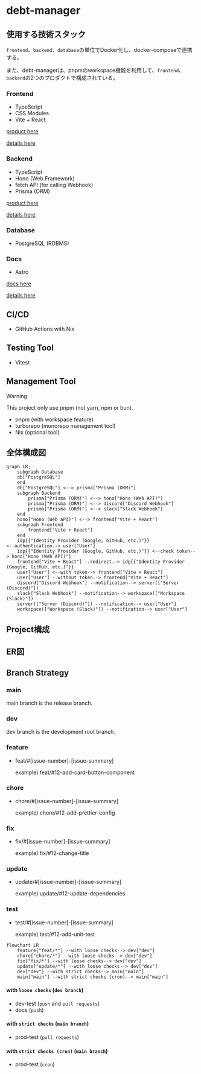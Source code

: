 # debt-manager

## 使用する技術スタック

`frontend`、`backend`、`database`の単位でDocker化し、docker-composeで連携する。

また、debt-managerは、pnpmのworkspace機能を利用して、`frontend`、`backend`の2つのプロダクトで構成されている。

### Frontend

- TypeScript
- CSS Modules
- Vite + React

[product here](https://github.com/Myxogastria0808/debt-manager/products/frontend/)

[details here](https://github.com/Myxogastria0808/debt-manager/products/frontend/README.md)

### Backend

- TypeScript
- Hono (Web Framework)
- fetch API (for calling Webhook)
- Prisma (ORM)

[product here](https://github.com/Myxogastria0808/debt-manager/products/backend/)

[details here](https://github.com/Myxogastria0808/debt-manager/products/backend/README.md)

### Database

- PostgreSQL (RDBMS)

### Docs

- Astro

[docs here](https://github.com/Myxogastria0808/debt-manager/docs/)

[details here](https://github.com/Myxogastria0808/debt-manager/docs/README.md)

## CI/CD

- GitHub Actions with Nix

## Testing Tool

- Vitest

## Management Tool

> [!WARNING]
> This project only use pnpm (not yarn, npm or bun).

- pnpm (with workspace feature)
- turborepo (monorepo management tool)
- Nix (optional tool)

## 全体構成図

```mermaid
graph LR;
    subgraph Database
    db["PostgreSQL"]
    end
    db["PostgreSQL"] <--> prisma["Prisma (ORM)"]
    subgraph Backend
        prisma["Prisma (ORM)"] <--> hono["Hono (Web API)"]
        prisma["Prisma (ORM)"] <--> discord["Discord Webhook"]
        prisma["Prisma (ORM)"] <--> slack["Slack Webhook"]
    end
    hono["Hono (Web API)"] <--> frontend["Vite + React"]
    subgraph Frontend
        frontend["Vite + React"]
    end
    idp{{"Identity Provider (Google, GitHub, etc.)"}} <-.authentication.-> user["User"]
    idp{{"Identity Provider (Google, GitHub, etc.)"}} <--check token--> hono["Hono (Web API)"]
    frontend["Vite + React"] -.redirect.-> idp{{"Identity Provider (Google, GitHub, etc.)"}}
    user["User"] <--with token--> frontend["Vite + React"]
    user["User"] -.without token.-> frontend["Vite + React"]
    discord["Discord Webhook"] --notification--> server(["Server (Discord)"])
    slack["Slack Webhook"] --notification--> workspace(["Workspace (Slack)"])
    server(["Server (Discord)"]) --notification--> user["User"]
    workspace(["Workspace (Slack)"]) --notification--> user["User"]
```

## Project構成

## ER図

## Branch Strategy

### main

main branch is the release branch.

### dev

dev branch is the development root branch.


### feature

- feat/#[issue-number]-[issue-summary]

  example) feat/#12-add-card-button-component

### chore

- chore/#[issue-number]-[issue-summary]

  example) chore/#12-add-prettier-config

### fix

- fix/#[issue-number]-[issue-summary]

  example) fix/#12-change-title

### update

- update/#[issue-number]-[issue-summary]

  example) update/#12-update-dependencies

### test

- test/#[issue-number]-[issue-summary]

  example) test/#12-add-unit-test

```mermaid
flowchart LR
    feature["feat/*"] --with loose checks--> dev["dev"]
    chore["chore/*"] --with loose checks--> dev["dev"]
    fix["fix/*"] --with loose checks--> dev["dev"]
    update["update/*"] --with loose checks--> dev["dev"]
    dev["dev"] --with strict checks--> main["main"]
    main["main"] --with strict checks (cron)--> main["main"]
```

#### with `loose checks` (`dev branch`)

- dev-test (`push` and `pull requests`)
- docs (`push`)

#### with `strict checks` (`main branch`)

- prod-test (`pull requests`)

#### with `strict checks (cron)` (`main branch`)

- prod-test (`cron`)
